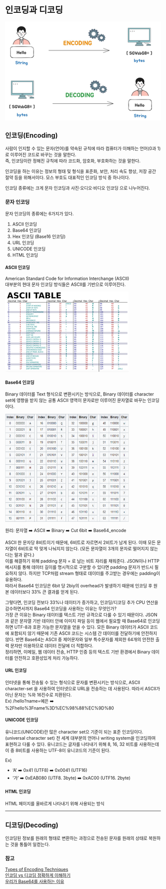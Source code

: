 # 인코딩과 디코딩

<img src="../assets/encoding-and-decoding.jpeg" style="width: 600px; height: 320px;">

## 인코딩(Encoding)
사람이 인지할 수 있는 문자(언어)를 약속된 규칙에 따라 컴퓨터가 이해하는 언어(0과 1)로 이루어진 코드로 바꾸는 것을 말한다.<br>
즉, 인코딩이란 정해진 규칙에 따라 코드화, 암호화, 부호화하는 것을 말한다.

인코딩을 하는 이유는 정보의 형태 및 형식을 표준화, 보안, 처리 속도 향상, 저장 공간 절약 등을 위해서이다. 모스 부호도 대표적인 인코딩 방식 중 하나이다.

인코딩 종류에는 크게 문자 인코딩과 사진·오디오·비디오 인코딩 으로 나누어진다.

### 문자 인코딩
문자 인코딩의 종류에는 6가지가 있다.

1. ASCII 인코딩
2. Base64 인코딩
3. Hex 인코딩 (Base16 인코딩)
4. URL 인코딩
5. UNICODE 인코딩
6. HTML 인코딩

#### ASCII 인코딩
American Standard Code for Information Interchange (ASCII)<br>
대부분의 현대 문자 인코딩 방식들은 ASCII를 기반으로 이루어진다.

<img src="../assets/ascii-table.png" style="width: 400px; height: 260px;">

#### Base64 인코딩
Binary 데이터를 Text 형식으로 변환시키는 방식으로,
Binary 데이터를 character set에 영향을 받지 않는 공통 ASCII 영역이 문자로만 이루어진 문자열로 바꾸는 인코딩이다.

<img src="../assets/base64-encoding.png" style="width: 400px; height: 350px;">

원리: 문자열 ➡️ ASCII ➡️ Binary ➡️ Cut 6bit ➡️ Base64_encode <br>

<!-- Ex) Man
// todo: table -->

ASCII 한 문자당 8비트이기 때문에, 6비트로 자르면서 2비트가 남게 된다. 이때 모든 문자열이 6비트로 딱 맞게 나눠지지 않는다. (모든 문자열이 3개의 문자로 떨어지지 않는다는 말과 같다.) <br>
이를 해결하기 위해 padding 문자 = 로 남는 비트 자리를 채워준다. JSON이나 HTTP 메시지를 통해 데이터 길이를 명시적으로 구분할 수 있다면 padding 문자가 반드시 필요하지 않다. 하지만 TCP처럼 stream 형태로 데이터를 주고받는 경우에는 padding이 유용하다. <br>
따라서 Base64 인코딩은 6bit 당 2biy의 overhead가 발생하기 때문에 인코딩 후 원본 데이터보다 33% 큰 결과를 얻게 된다.

그렇다면, 인코딩 전보다 33%나 데이터가 증가하고, 인코딩/디코딩 추가 CPU 연산을 감수하면서까지 Base64 인코딩을 사용하는 이유는 무엇인가?<br>
가장 큰 이유는 Binary 데이터를 텍스트 기반 규격으로 다룰 수 있기 때문이다. 
JSON과 같은 문자열 기반 데이터 안에 이미지 파일 등이 웹에서 필요할 때 Base64로 인코딩하면 UTF-8과 호환 가능한 문자열을 얻을 수 있다.
모든 Binary 데이터가 ASCII 코드에 포함되지 않기 때문에 기존 ASCII 코드는 시스템 간 데이터를 전달하기에 안전하지 않다. 반면 Base64는 ASCII 중 제어문자와 일부 특수문자를 제외한 64개의 안전한 출력 문자만 이용하므로 데이터 전달에 더 적합하다. <br>
정리하면, 이메일, 웹 데이터 전송, HTTP 인증 등의 텍스트 기반 환경에서 Binary 데이터를 안전하고 호환성있게 처리 가능하다. 


#### URL 인코딩
인터넷을 통해 전송될 수 있는 형식으로 문자를 변환시키는 방식으로, 
ASCII character-set 을 사용하여 인터넷으로 URL을 전송하는 데 사용된다.
따라서 ASCII가 아닌 문자는 %와 16진수로 치환된다.<br>
Ex)  /hello?name=예은 ➡️ %2Fhello%3Fname%3D%EC%98%88%EC%9D%80

#### UNICODE 인코딩
유니코드(UNICODE)란 많은 character set으 기준이 되는 표준 인코딩이다. (universal character set)
전 세계 대부분의 언어나 writing system을 인코딩하여 표현하고 다룰 수 있다. 유니코드는 글자를 나타내기 위해 8, 16, 32 비트를 사용하는데 이 중 8비트를 사용하는 UTF-8이 유니코드의 기준이 된다.

Ex) 
- ‘A’ 
  ➡️ 0x41 (UTF8)
  ➡️ 0x0041 (UTF16)
- ‘가’ 
  ➡️ 0xEAB080 (UTF8. 3byte)
  ➡️ 0xAC00 (UTF16. 2byte)

#### HTML 인코딩
HTML 페이지를 올바르게 나타내기 위해 사용되는 방식

<!-- ---

### 사진·오디오·비디오 인코딩
 -->

---

## 디코딩(Decoding)
인코딩된 정보를 원래의 형태로 변환하는 과정으로 전송된 문자를 원래의 상태로 복원하는 것을 통틀어 일컫는다.

### 참고
[Types of Encoding Techniques](https://www.tpointtech.com/types-of-encoding-techniques)<br>
[인코딩 vs 디코딩 정확하게 이해하기](https://codingpractices.tistory.com/entry/%EC%9D%B8%EC%BD%94%EB%94%A9-vs-%EB%94%94%EC%BD%94%EB%94%A9-%EC%A0%95%ED%99%95%ED%95%98%EA%B2%8C-%EC%9D%B4%ED%95%B4%ED%95%98%EA%B8%B0#google_vignette)<br>
[우리가 Base64를 사용하는 이유](https://blue-boy.tistory.com/227#%25F-%25-F%25--%AEBase%25----%25--%EC%25-D%25B-%EC%BD%25--%EB%25--%25A-)


<!-- #### TODO
[Encoder & Decoder 에 대한 개념을 설명하는 영상](https://www.youtube.com/watch?v=feBvhLFQEDk) -->
